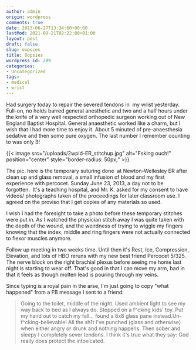```yaml
---
author: admin
origin: wordpress
comments: true
date: 2013-06-27T13:34:00+00:00
lastMod: 2021-09-21T02:22:00+01:00
layout: post
draft: false
slug: oopsies
title: Oopsies
wordpress_id: 299
categories:
- Uncategorized
tags:
- medical
- wrist
---
```


Had surgery today to repair the severed tendons in  my wrist yesterday. Full-on, no holds barred general anesthetic and two and a half hours under the knife of a very well respected orthopedic surgeon working out of New England Baptist Hospital. General anaesthetic worked like a charm, but I wish that i had more time to enjoy it. About 5 minuted of pre-anaesthesia sedative and then some pure oxygen. The last number I remember counting to was only 3!

{{< image src="/uploads/2wpid-ER_stitchup.jpg" alt="Fsking ouch!" position="center" style="border-radius: 50px;" >}}



The pic. here is the temporary suturing done  at Newton-Wellesley ER after clean up and glass removal, a small infusion of blood and my first experience with percocet. Sunday June 23, 2013, a day not to be forgotten.  It's a teaching hospital, and Mr. K. asked for my consent to have videos/ photographs taken of the proceedings for later classroom use. I agreed on the proviso that I get copies of any materials so used.

I wish I had the foresight to take a photo before these temporary stitches were put in. As I watched the physician stitch away I was quite taken with the depth of the wound, and the weirdness of trying to wiggle my fingers knowing that the index, middle and ring fingers were not actually connected to flexor muscles anymore.

Follow up meeting in two weeks time. Until then it's Rest, Ice, Compression, Elevation, and lots of HBO reruns with my new best friend Percocet 5/325. The nerve block on the right brachial plexus before seeing me home last night is starting to wear off. That's good in that I can move my arm, bad in that it feels as though molten lead is pouring through my veins.

Since typing is a royal pain in the arse, I'm just going to copy "what happened" from a FB message I sent to a friend:

> Going to the toilet, middle of the night. Used ambient light to see my way back to bed as I always do. Stepped on a f^cking kids' toy. Put my hand out to catch my fall... found a 8x8 glass pane instead.Un-f^cking-believable! All the sh1t I've punched (glass and otherwise) when either angry or drunk and nothing happens. Then sober and sleepy I completely sever tendons. I think it's true what they say: God really does protect the intoxicated.
